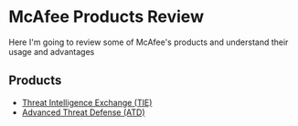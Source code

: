 # McAfee Products Review
 Here I'm going to review some of McAfee's products and understand their usage and advantages

## Products
- [Threat Intelligence Exchange (TIE)](/Products/Threat%20Intelligence%20Exchange.md)
- [Advanced Threat Defense (ATD)](/Products/Advanced%20Threat%20Defense.md)
